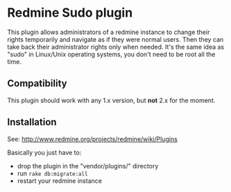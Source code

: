 # Redmine Sudo plugin

This plugin allows administrators of a redmine instance to change their rights temporarily and navigate as if they were normal users. Then they can take back their administrator rights only when needed. It's the same idea as "sudo" in Linux/Unix operating systems, you don't need to be root all the time.

## Compatibility

This plugin should work with any 1.x version, but **not** 2.x for the moment.

## Installation

See: http://www.redmine.org/projects/redmine/wiki/Plugins

Basically you just have to:

* drop the plugin in the "vendor/plugins/" directory
* run `rake db:migrate:all`
* restart your redmine instance
